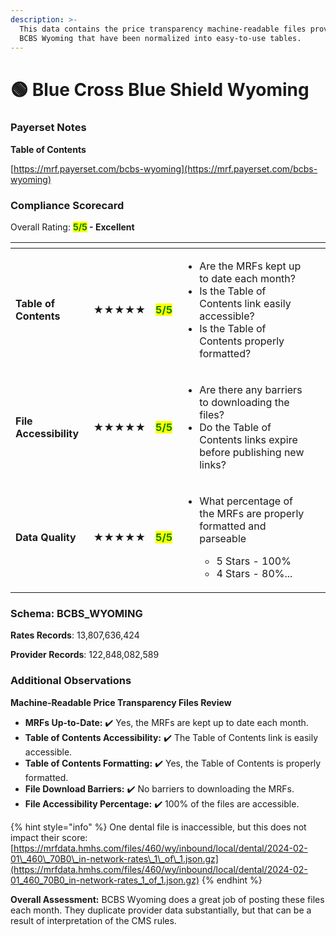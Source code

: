 ```yaml
---
description: >-
  This data contains the price transparency machine-readable files provided by
  BCBS Wyoming that have been normalized into easy-to-use tables.
---
```


# 🟢 Blue Cross Blue Shield Wyoming

### Payerset Notes

**Table of Contents**

[https://mrf.payerset.com/bcbs-wyoming](https://mrf.payerset.com/bcbs-wyoming)

### Compliance Scorecard

Overall Rating: <mark style="color:green;">**5/5**</mark>**&#x20;- Excellent**

<table data-view="cards"><thead><tr><th></th><th></th><th></th><th></th><th data-hidden data-card-cover data-type="files"></th></tr></thead><tbody><tr><td><strong>Table of Contents</strong></td><td><strong>★★★★★</strong></td><td><mark style="color:green;"><strong>5/5</strong></mark></td><td><ul><li>Are the MRFs kept up to date each month? </li><li>Is the Table of Contents link easily accessible?</li><li>Is the Table of Contents properly formatted?</li></ul></td><td></td></tr><tr><td><strong>File Accessibility</strong></td><td><strong>★★★★★</strong></td><td><mark style="color:green;"><strong>5/5</strong></mark></td><td><ul><li>Are there any barriers to downloading the files?</li><li>Do the Table of Contents links expire before publishing new links?</li></ul></td><td></td></tr><tr><td><strong>Data Quality</strong></td><td><strong>★★★★★</strong></td><td><mark style="color:green;"><strong>5/5</strong></mark></td><td><ul><li><p>What percentage of the MRFs are properly formatted and parseable</p><ul><li>5 Stars - 100%</li><li>4 Stars - 80%...</li></ul></li></ul></td><td></td></tr></tbody></table>

### Schema: BCBS\_WYOMING

**Rates Records**: 13,807,636,424

**Provider Records**: 122,848,082,589

### Additional Observations

**Machine-Readable Price Transparency Files Review**

* **MRFs Up-to-Date:** ✔️ Yes, the MRFs are kept up to date each month.
* **Table of Contents Accessibility:** ✔️ The Table of Contents link is easily accessible.
* **Table of Contents Formatting:** ✔️ Yes, the Table of Contents is properly formatted.
* **File Download Barriers:** ✔️ No barriers to downloading the MRFs.
* **File Accessibility Percentage:** ✔️ 100% of the files are accessible.

{% hint style="info" %}
One dental file is inaccessible, but this does not impact their score: [https://mrfdata.hmhs.com/files/460/wy/inbound/local/dental/2024-02-01\_460\_70B0\_in-network-rates\_1\_of\_1.json.gz](https://mrfdata.hmhs.com/files/460/wy/inbound/local/dental/2024-02-01_460_70B0_in-network-rates_1_of_1.json.gz)
{% endhint %}

**Overall Assessment:** BCBS Wyoming does a great job of posting these files each month. They duplicate provider data substantially, but that can be a result of interpretation of the CMS rules.
